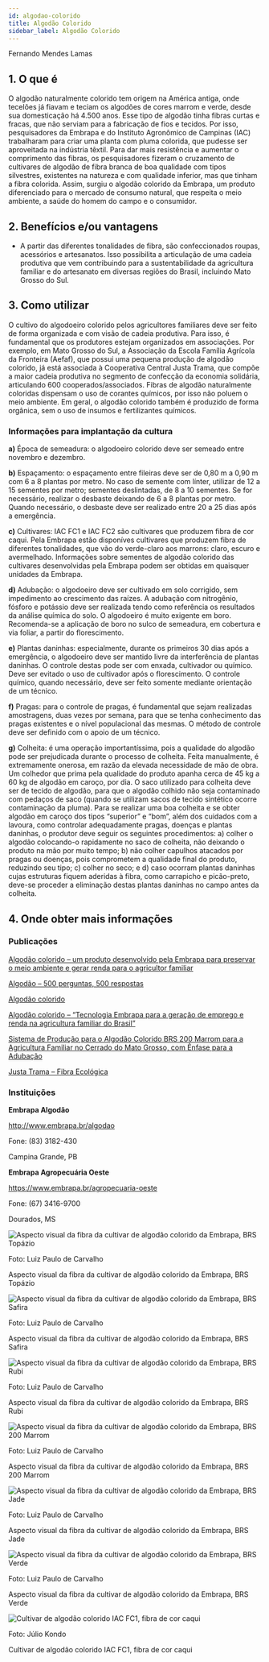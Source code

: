 ```yaml
---
id: algodao-colorido
title: Algodão Colorido
sidebar_label: Algodão Colorido
---
```


<div className="center-textArticle">Fernando Mendes Lamas</div>

## **1. O que é**

O algodão naturalmente colorido tem origem na América antiga,
onde tecelões já fiavam e teciam os algodões de cores marrom e
verde, desde sua domesticação há 4.500 anos. Esse tipo de
algodão tinha fibras curtas e fracas, que não serviam para a
fabricação de fios e tecidos. Por isso, pesquisadores da Embrapa
e do Instituto Agronômico de Campinas (IAC) trabalharam para
criar uma planta com pluma colorida, que pudesse ser
aproveitada na indústria têxtil. Para dar mais resistência e
aumentar o comprimento das fibras, os pesquisadores fizeram o
cruzamento de cultivares de algodão de fibra branca de boa
qualidade com tipos silvestres, existentes na natureza e com
qualidade inferior, mas que tinham a fibra colorida. Assim, surgiu
o algodão colorido da Embrapa, um produto diferenciado para o
mercado de consumo natural, que respeita o meio ambiente, a
saúde do homem do campo e o consumidor.

## **2. Benefícios e/ou vantagens**

- A partir das diferentes tonalidades de fibra, são confeccionados roupas, acessórios e artesanatos. Isso possibilita a
  articulação de uma cadeia produtiva que vem contribuindo
  para a sustentabilidade da agricultura familiar e do artesanato
  em diversas regiões do Brasil, incluindo Mato Grosso do Sul.

## **3. Como utilizar**

O cultivo do algodoeiro colorido pelos agricultores familiares
deve ser feito de forma organizada e com visão de cadeia
produtiva. Para isso, é fundamental que os produtores estejam organizados em associações. Por exemplo, em Mato Grosso do
Sul, a Associação da Escola Família Agrícola da Fronteira (Aefaf),
que possui uma pequena produção de algodão colorido, já está
associada à Cooperativa Central Justa Trama, que compõe a
maior cadeia produtiva no segmento de confecção da economia
solidária, articulando 600 cooperados/associados. Fibras de
algodão naturalmente coloridas dispensam o uso de corantes
químicos, por isso não poluem o meio ambiente. Em geral, o
algodão colorido também é produzido de forma orgânica, sem o
uso de insumos e fertilizantes químicos.

### Informações para implantação da cultura

**a)** Época de semeadura: o algodoeiro colorido deve ser
semeado entre novembro e dezembro.

**b)** Espaçamento: o espaçamento entre fileiras deve ser de
0,80 m a 0,90 m com 6 a 8 plantas por metro. No caso de
semente com línter, utilizar de 12 a 15 sementes por metro;
sementes deslintadas, de 8 a 10 sementes. Se for
necessário, realizar o desbaste deixando de 6 a 8 plantas
por metro. Quando necessário, o desbaste deve ser
realizado entre 20 a 25 dias após a emergência.

**c)** Cultivares: IAC FC1 e IAC FC2 são cultivares que produzem
fibra de cor caqui. Pela Embrapa estão disponíves
cultivares que produzem fibra de diferentes tonalidades,
que vão do verde-claro aos marrons: claro, escuro e
avermelhado. Informações sobre sementes de algodão
colorido das cultivares desenvolvidas pela Embrapa podem
ser obtidas em quaisquer unidades da Embrapa.

**d)** Adubação: o algodoeiro deve ser cultivado em solo
corrigido, sem impedimento ao crescimento das raízes. A
adubação com nitrogênio, fósforo e potássio deve ser
realizada tendo como referência os resultados da análise
química do solo. O algodoeiro é muito exigente em boro.
Recomenda-se a aplicação de boro no sulco de
semeadura, em cobertura e via foliar, a partir do
florescimento.

**e)** Plantas daninhas: especialmente, durante os primeiros 30
dias após a emergência, o algodoeiro deve ser mantido
livre da interferência de plantas daninhas. O controle
destas pode ser com enxada, cultivador ou químico. Deve
ser evitado o uso de cultivador após o florescimento. O
controle químico, quando necessário, deve ser feito
somente mediante orientação de um técnico.

**f)** Pragas: para o controle de pragas, é fundamental que
sejam realizadas amostragens, duas vezes por semana,
para que se tenha conhecimento das pragas existentes e o
nível populacional das mesmas. O método de controle
deve ser definido com o apoio de um técnico.

**g)** Colheita: é uma operação importantíssima, pois a
qualidade do algodão pode ser prejudicada durante o
processo de colheita. Feita manualmente, é extremamente
onerosa, em razão da elevada necessidade de mão de
obra. Um colhedor que prima pela qualidade do produto
apanha cerca de 45 kg a 60 kg de algodão em caroço, por
dia. O saco utilizado para colheita deve ser de tecido de
algodão, para que o algodão colhido não seja contaminado
com pedaços de saco (quando se utilizam sacos de tecido
sintético ocorre contaminação da pluma). Para se realizar
uma boa colheita e se obter algodão em caroço dos tipos
“superior” e “bom”, além dos cuidados com a lavoura,
como controlar adequadamente pragas, doenças e
plantas daninhas, o produtor deve seguir os seguintes
procedimentos: a) colher o algodão colocando-o
rapidamente no saco de colheita, não deixando o produto
na mão por muito tempo; b) não colher capulhos atacados
por pragas ou doenças, pois comprometem a qualidade
final do produto, reduzindo seu tipo; c) colher no seco; e
d) caso ocorram plantas daninhas cujas estruturas fiquem
aderidas à fibra, como carrapicho e picão-preto, deve-se
proceder a eliminação destas plantas daninhas no campo
antes da colheita.

## **4. Onde obter mais informações**

### Publicações

[Algodão colorido – um produto desenvolvido pela Embrapa para preservar o meio ambiente e gerar renda para o agricultor familiar](https://bit.ly/2Y2IGzX)

[Algodão – 500 perguntas, 500 respostas](https://bit.ly/2VCJV7E)

[Algodão colorido](https://bit.ly/2VWt7XZ)

[Algodão colorido – “Tecnologia Embrapa para a geração de emprego e renda na agricultura familiar do Brasil”](https://bit.ly/3cWvKAb)

[Sistema de Produção para o Algodão Colorido BRS 200 Marrom para a Agricultura Familiar no Cerrado do Mato Grosso, com Ênfase para a Adubação](https://bit.ly/2zuuWnB)

[Justa Trama – Fibra Ecológica](https://justatrama.com.br/)

### Instituições

**Embrapa Algodão**

http://www.embrapa.br/algodao

Fone: (83) 3182-430

Campina Grande, PB

**Embrapa Agropecuária Oeste**

https://www.embrapa.br/agropecuaria-oeste

Fone: (67) 3416-9700

Dourados, MS

![Aspecto visual da fibra da cultivar de algodão colorido da Embrapa, BRS Topázio](img/docs/26_algodao/FOTO_01.jpg)

Foto: Luiz Paulo de Carvalho

<div className="center-textImage">
Aspecto visual da fibra da cultivar de algodão colorido da Embrapa, BRS Topázio
</div>

![Aspecto visual da fibra da cultivar de algodão colorido da Embrapa, BRS Safira](img/docs/26_algodao/FOTO_02.jpg)

Foto: Luiz Paulo de Carvalho

<div className="center-textImage">
Aspecto visual da fibra da cultivar de algodão colorido da Embrapa, BRS Safira
</div>

![Aspecto visual da fibra da cultivar de algodão colorido da Embrapa, BRS Rubi](img/docs/26_algodao/FOTO_03.jpg)

Foto: Luiz Paulo de Carvalho

<div className="center-textImage">
Aspecto visual da fibra da cultivar de algodão colorido da Embrapa, BRS Rubi
</div>

![Aspecto visual da fibra da cultivar de algodão colorido da Embrapa, BRS 200 Marrom](img/docs/26_algodao/FOTO_04.jpg)

Foto: Luiz Paulo de Carvalho

<div className="center-textImage">
Aspecto visual da fibra da cultivar de algodão colorido da Embrapa, BRS 200 Marrom
</div>

![Aspecto visual da fibra da cultivar de algodão colorido da Embrapa, BRS Jade](img/docs/26_algodao/FOTO_05.jpg)

Foto: Luiz Paulo de Carvalho

<div className="center-textImage">
Aspecto visual da fibra da cultivar de algodão colorido da Embrapa, BRS Jade
</div>

![Aspecto visual da fibra da cultivar de algodão colorido da Embrapa, BRS Verde](img/docs/26_algodao/FOTO_06.jpg)

Foto: Luiz Paulo de Carvalho

<div className="center-textImage">
Aspecto visual da fibra da cultivar de algodão colorido da Embrapa, BRS Verde
</div>

![Cultivar de algodão colorido IAC FC1, fibra de cor caqui](img/docs/26_algodao/FOTO_07.jpg)

Foto: Júlio Kondo

<div className="center-textImage">
Cultivar de algodão colorido IAC FC1, fibra de cor caqui
</div>
